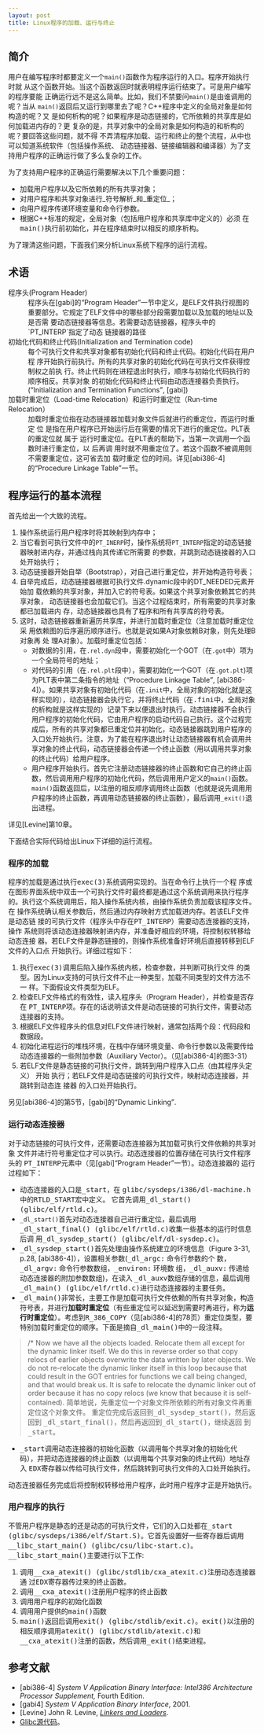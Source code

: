 ```yaml
---
layout: post
title: Linux程序的加载、运行与终止
---
```


## 简介

用户在编写程序时都要定义一个`main()`函数作为程序运行的入口。程序开始执行时就
从这个函数开始。当这个函数返回时就表明程序运行结束了。可是用户编写的程序要能
正确运行远不是这么简单。比如，我们不禁要问`main()`是由谁调用的呢？当从
`main()`返回后又运行到哪里去了呢？C++程序中定义的全局对象是如何构造的呢？又
是如何析构的呢？如果程序是动态链接的，它所依赖的共享库是如何加载进内存的？更
复杂的是，共享对象中的全局对象是如何构造的和析构的呢？要回答这些问题，就不得
不弄清程序加载、运行和终止的整个流程，从中也可以知道系统软件（包括操作系统、
动态链接器、链接编辑器和编译器）为了支持用户程序的正确运行做了多么复杂的工作。

为了支持用户程序的正确运行需要解决以下几个重要问题：
* 加载用户程序以及它所依赖的所有共享对象；
* 对用户程序和共享对象进行_符号解析_和_重定位_；
* 向用户程序传递环境变量和命令行参数。
* 根据C++标准的规定，全局对象（包括用户程序和共享库中定义的）必须  在<tt>main()</tt>执行前初始化，并在程序结束时以相反的顺序析构。

为了理清这些问题，下面我们来分析Linux系统下程序的运行流程。

## 术语
<dl> 
  <dt>程序头(Program Header)</dt>
  <dd> 程序头在[gabi]的<q>Program Header</q>一节中定义，是ELF文件执行视图的
  重要部分。它规定了ELF文件中的哪些部分段需要加载以及加载的地址以及是否需
  要动态链接器等信息。若需要动态链接器，程序头中的`PT_INTERP`指定了动态
  链接器的路径 </dd> 
  <dt>初始化代码和终止代码(Initialization and Termination code) </dt>
  <dd>每个可执行文件和共享对象都有初始化代码和终止代码。初始化代码在用户程
  序开始执行前执行。所有的共享对象的初始化代码在可执行文件获得控制权之前执
  行。终止代码则在进程退出时执行，顺序与初始化代码执行的顺序相反。共享对象
  的初始化代码和终止代码由动态连接器负责执行。(<q>Initialization and
  Termination Functions</q>, [gabi]) </dd>
  <dt> 加载时重定位（Load-time Relocation）和运行时重定位（Run-time
  Relocation） </dt> 
  <dd> 加载时重定位指在动态链接器加载对象文件后就进行的重定位，而运行时重定
  位  是指在用户程序已开始运行后在需要的情况下进行的重定位。PLT表的重定位就
  属于  运行时重定位。在PLT表的帮助下，当第一次调用一个函数时进行重定位，以
  后再调  用时就不用重定位了。若这个函数不被调用则不需要重定位，这可省去加
  载时重定  位的时间。详见[abi386-4]的<q>Procedure Linkage Table</q>一节。 
  </dd>
</dl>

## 程序运行的基本流程

首先给出一个大致的流程。
1. 操作系统运行用户程序时将其映射到内存中；
2. 当它看到可执行文件中的`PT_INERP`时，操作系统将`PT_INTERP`指定的动态链接器映射进内存，并通过栈向其传递它所需要  的参数，并跳到动态链接器的入口处开始执行；
3. 动态链接器开始自举（Bootstrap），对自己进行重定位，并开始构造符号表；
4. 自举完成后，动态链接器根据可执行文件.dynamic段中的DT_NEEDED元素开始加
载依赖的共享对象，并加入它的符号表。如果这个共享对象依赖其它的共享对象，
动态链接器也会加载它们。当这个过程结束时，所有需要的共享对象都已加载进内
存，动态链接器也具有了程序和所有共享库的符号表。
5. 这时，动态链接器重新遍历共享库，并进行加载时重定位（注意加载时重定位  采
用依赖图的后序遍历顺序进行。也就是说如果A对象依赖B对象，则先处理B对象再  处
理A对象）。加载时重定位包括：
    * 对数据的引用，在`.rel.dyn`段中，需要初始化一个GOT（在`.got`中）项为一个全局符号的地址；
	* 对代码的引用（在`.rel.plt`段中），需要初始化一个GOT（在`.got.plt`)项为PLT表中第二条指令的地址（<q>Procedure Linkage Table</q>, [abi386-4]）。如果共享对象有初始化代码（在`.init`中，全局对象的初始化就是这样实现的），动态链接器会执行它，并将终止代码（在<tt>.fini</tt>中，全局对象的析构就是这样实现的）记录下来以便退出时执行。动态链接器不会执行用户程序的初始化代码，它由用户程序的启动代码自己执行。这个过程完成后，所有的共享对象都已重定位并初始化，动态链接器跳到用户程序的入口处开始执行。注意，为了能在程序退出时让动态链接器有机会调用共享对象的终止代码，动态链接器会传递一个终止函数（用以调用共享对象的终止代码）给用户程序。
	* 用户程序开始执行。首先它注册动态链接器的终止函数和它自己的终止函数，然后调用用户程序的初始化代码，然后调用用户定义的`main()`函数。`main()`函数返回后，以注册的相反顺序调用终止函数（也就是说先调用用户程序的终止函数，再调用动态链接器的终止函数），最后调用`_exit()`退出进程。

详见[Levine]第10章。

下面结合实际代码给出Linux下详细的运行流程。

### 程序的加载

程序的加载是通过执行<tt>exec(3)</tt>系统调用实现的。当在命令行上执行一个程
序或在图形界面系统中双击一个可执行文件时最终都是通过这个系统调用来执行程序
的。执行这个系统调用后，陷入操作系统内核，由操作系统负责加载该程序文件。在
操作系统确认相关参数后，然后通过内存映射方式加载进内存。若该ELF文件是动态链
接的可执行文件（程序头中存在<tt>PT_INTERP</tt>）需要动态连接器的支持，操作
系统则将该动态连接器映射进内存，并准备好相应的环境，将控制权转移给动态连接
器。若ELF文件是静态链接的，则操作系统准备好环境后直接转移到ELF文件的入口点
开始执行。详细过程如下：

1. 执行<tt>exec(3)</tt>调用后陷入操作系统内核，检查参数，并判断可执行文件
的类型。因为Linux支持的可执行文件不止一种类型，加载不同类型的文件方法不一
样。下面假设文件类型为ELF。
2. 检查ELF文件格式的有效性，读入程序头（Program Header），并检查是否存在
<tt>PT_INTERP</tt>项。存在的话说明该文件是动态链接的可执行文件，需要动态
连接器的支持。
3. 根据ELF文件程序头的信息对ELF文件进行映射，通常包括两个段：代码段和数据段。
4. 初始化进程运行的堆栈环境，在栈中存储环境变量、命令行参数以及需要传给动态连接器的一些附加参数（Auxiliary Vector）。（见[abi386-4]的图3-31）
5. 若ELF文件是静态链接的可执行文件，跳转到用户程序入口点（由其程序头定义）
开始  执行；若ELF文件是动态链接的可执行文件，映射动态连接器，并跳转到动态连
接器  的入口处开始执行。

另见[abi386-4]的第5节，[gabi]的<q>Dynamic Linking</q>.

### 运行动态连接器

对于动态链接的可执行文件，还需要动态连接器为其加载可执行文件依赖的共享对象
文件并进行符号重定位才可以执行。动态连接器的位置存储在可执行文件程序头的
<tt>PT_INTERP</tt>元素中（见[gabi]<q>Program Header</q>一节）。动态连接器的
运行过程如下：

* 动态连接器的入口是<tt>_start</tt>，在
  <tt>glibc/sysdeps/i386/dl-machine.h</tt>中的<tt>RTLD_START</tt>宏中定义。
  它首先调用<tt>_dl_start() (glibc/elf/rtld.c)</tt>。
* `_dl_start()`首先对动态连接器自己进行重定位，最后调用
  <tt>_dl_start_final() (glibc/elf/rtld.c)</tt>收集一些基本的运行时信息后调
  用<tt>_dl_sysdep_start() (glibc/elf/dl-sysdep.c)</tt>。
* <tt>_dl_sysdep_start()</tt>首先处理由操作系统建立的环境信息（Figure 3-31,
  p.28, [abi386-4]），设置相关参数(<tt>_dl_argc:</tt> 命令行参数的个
  数，<tt>_dl_argv:</tt> 命令行参数数组，<tt>_environ:</tt> 环境数
  组，<tt>_dl_auxv:</tt> 传递给动态连接器的附加参数数组)，在读入
  <tt>_dl_auxv</tt>数组存储的信息，最后调用<tt>_dl_main()
  (glibc/elf/rtld.c)</tt>进行动态连接器的主要任务。
* <tt>_dl_main()</tt>非常长，主要工作是加载可执行文件依赖的所有共享对象，构造符号表，并进行<strong>加载时重定位</strong>（有些重定位可以延迟到需要时再进行，称为<strong>运行时重定位</strong>）。考虑到<tt>R_386_COPY</tt>（见[abi386-4]的78页）重定位类型，要特别加载时重定位的顺序。下面是摘自<tt>_dl_main()</tt>中的一段注释。
>/* Now we have all the objects loaded.  Relocate them all except for  the
  dynamic linker itself.  We do this in reverse order so that copy  relocs
  of earlier objects overwrite the data written by later  objects.  We do
  not re-relocate the dynamic linker itself in this  loop because that
  could result in the GOT entries for functions we  call being changed, and
  that would break us.  It is safe to relocate  the dynamic linker out of
  order because it has no copy relocs (we  know that because it is
  self-contained).
    简单地说，先重定位一个对象文件所依赖的所有对象文件再重定位这个对象文件。
  重定位完成后返回到<tt>_dl_sysdep_start()</tt>，然后返回到
  <tt>_dl_start_final()</tt>，然后再返回到<tt>_dl_start()</tt>，继续返回
  到<tt>_start</tt>。
* <tt>_start</tt>调用动态连接器的初始化函数（以调用每个共享对象的初始化代
  码），并把动态连接器的终止函数（以调用每个共享对象的终止代码）地址存入
  <tt>EDX</tt>寄存器以传给可执行文件，然后跳转到可执行文件的入口处开始执行。

动态连接器任务完成后将控制权转移给用户程序，此时用户程序才正是开始执行。

### 用户程序的执行

不管用户程序是静态的还是动态的可执行文件，它们的入口处都在<tt>_start
(glibc/sysdeps/i386/elf/Start.S)</tt>。它首先设置好一些寄存器后调用
<tt>__libc_start_main() (glibc/csu/libc-start.c)</tt>。
<tt>__libc_start_main()</tt>主要进行以下工作:
1. 调用<tt>__cxa_atexit() (glibc/stdlib/cxa_atexit.c)</tt>注册动态连接器通
过<tt>EDX</tt>寄存器传过来的终止函数。
2. 调用<tt>__cxa_atexit()</tt>注册用户程序的终止函数
3. 调用用户程序的初始化函数
4. 调用用户提供的<tt>main()</tt>函数
5. <tt>main()</tt>返回后调用<tt>exit() (glibc/stdlib/exit.c)</tt>。<tt>exit()</tt>以注册的相反顺序调用<tt>atexit() (glibc/stdlib/atexit.c)</tt>和<tt>__cxa_atexit()</tt>注册的函数，然后调用<tt>_exit()</tt>结束进程。

## 参考文献

* [abi386-4] <em>System V Application Binary Interface: Intel386  Architecture Processor Supplement,</em> Fourth Edition.
* [gabi4] <em>System V Application Binary Interface</em>, 2001.
* [Levine] John R. Levine, <em><a href="http://www.iecc.com/linker/">Linkers and Loaders</a></em>.
* <a href="http://ftp.gnu.org/gnu/glibc/">Glibc源代码</a>。
